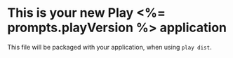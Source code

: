 This is your new Play <%= prompts.playVersion %> application
=====================================

This file will be packaged with your application, when using `play dist`.
